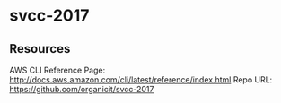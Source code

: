 # svcc-2017

## Resources
AWS CLI Reference Page: http://docs.aws.amazon.com/cli/latest/reference/index.html
Repo URL: https://github.com/organicit/svcc-2017